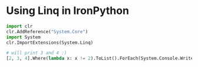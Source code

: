 # Using Linq in IronPython

```python
import clr
clr.AddReference("System.Core")
import System
clr.ImportExtensions(System.Linq)

# will print 3 and 4 :)
[2, 3, 4].Where(lambda x: x != 2).ToList().ForEach(System.Console.WriteLine)
```


